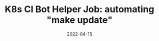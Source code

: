 ---
title: "K8s CI Bot Helper Job: automating \"make update\""
date: 2022-04-15
summary: "This article provides a workaround for issues causing pull requests to be held up by test failures when contributing to the Kubernetes project on a Windows PC."

externalUrl: "https://www.kubernetes.dev/blog/2022/03/15/k8s-triage-bot-helper-ci-job/"

tags: ["Open Source", "Kubernetes", "CI/CD"]
---